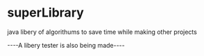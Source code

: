 # superLibrary
java libery of algorithums to save time while making other projects

----A libery tester is also being made----
